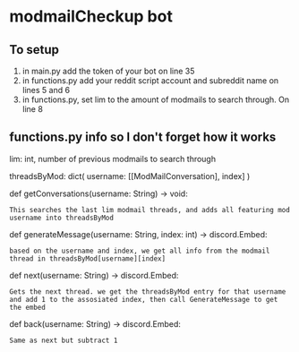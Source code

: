 # modmailCheckup bot

## To setup
1. in main.py add the token of your bot on line 35
2. in functions.py add your reddit script account and subreddit name on lines 5 and 6
3. in functions.py, set lim to the amount of modmails to search through. On line 8

## functions.py info so I don't forget how it works
lim: int, number of previous modmails to search through

threadsByMod: dict( username: [[ModMailConversation], index] )
    
def getConversations(username: String) -> void:

    This searches the last lim modmail threads, and adds all featuring mod username into threadsByMod

def generateMessage(username: String, index: int) -> discord.Embed:

    based on the username and index, we get all info from the modmail thread in threadsByMod[username][index]

def next(username: String) -> discord.Embed:

    Gets the next thread. we get the threadsByMod entry for that username and add 1 to the assosiated index, then call GenerateMessage to get the embed

def back(username: String) -> discord.Embed:

    Same as next but subtract 1
